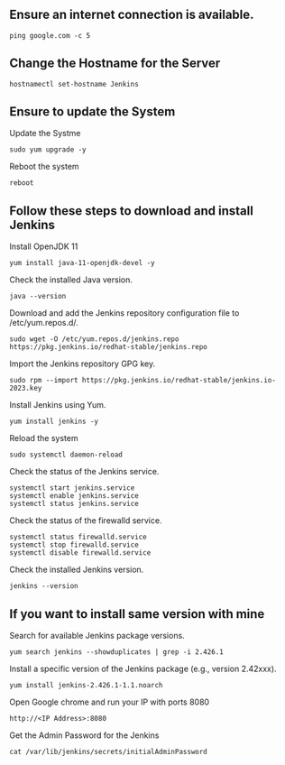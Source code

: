 ## Ensure an internet connection is available.

```
ping google.com -c 5
```

## Change the Hostname for the Server
```
hostnamectl set-hostname Jenkins
```


## Ensure to update the System


Update the Systme
```
sudo yum upgrade -y
```

Reboot the system
```
reboot
```

## Follow these steps to download and install Jenkins


Install OpenJDK 11
```
yum install java-11-openjdk-devel -y
```

Check the installed Java version.
```
java --version
```

Download and add the Jenkins repository configuration file to /etc/yum.repos.d/.
```
sudo wget -O /etc/yum.repos.d/jenkins.repo https://pkg.jenkins.io/redhat-stable/jenkins.repo
```

Import the Jenkins repository GPG key.
```
sudo rpm --import https://pkg.jenkins.io/redhat-stable/jenkins.io-2023.key
```

Install Jenkins using Yum.
```
yum install jenkins -y
```

Reload the system
```
sudo systemctl daemon-reload
```

Check the status of the Jenkins service.
```
systemctl start jenkins.service
systemctl enable jenkins.service
systemctl status jenkins.service
```


Check the status of the firewalld service.
```
systemctl status firewalld.service
systemctl stop firewalld.service
systemctl disable firewalld.service
```


Check the installed Jenkins version.
```
jenkins --version
```

## If you want to install same version with mine 
Search for available Jenkins package versions.
```
yum search jenkins --showduplicates | grep -i 2.426.1
```

Install a specific version of the Jenkins package (e.g., version 2.42xxx).
```
yum install jenkins-2.426.1-1.1.noarch

```

Open Google chrome and run your IP with ports 8080
```
http://<IP Address>:8080
```


Get the Admin Password for the Jenkins 
```
cat /var/lib/jenkins/secrets/initialAdminPassword
```
